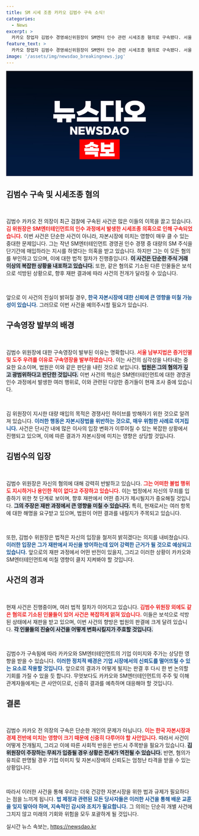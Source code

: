 ```yaml
---
title: SM 시세 조종 카카오 김범수 구속 소식!
categories:
  - News
excerpt: >
  카카오 창업자 김범수 경영쇄신위원장이 SM엔터 인수 관련 시세조종 혐의로 구속됐다. 서울 남부지법은 증거인멸과 도주의 우려를 이유로 영장을 발부, 김 위원장은 자신의 무죄를 주장하고 있다. 이 사안의 파장은 더욱 커질 전망이다.
feature_text: >
  카카오 창업자 김범수 경영쇄신위원장이 SM엔터 인수 관련 시세조종 혐의로 구속됐다. 서울 남부지법은 증거인멸과 도주의 우려를 이유로 영장을 발부, 김 위원장은 자신의 무죄를 주장하고 있다. 이 사안의 파장은 더욱 커질 전망이다.
image: '/assets/img/newsdao_breakingnews.jpg'
---
```


<p><img src="/assets/img/newsdao_breakingnews.jpg" alt="ranknews 속보" /></p>

<h2 data-ke-size="size26">김범수 구속 및 시세조종 혐의</h2>

<p data-ke-size="size16">&nbsp;</p>

<p>김범수 카카오 전 의장이 최근 검찰에 구속된 사건은 많은 이들의 이목을 끌고 있습니다. <b><span style="color: #ee2323;">김 위원장은 SM엔터테인먼트의 인수 과정에서 발생한 시세조종 의혹으로 인해 구속되었습니다.</span></b> 이번 사건은 단순한 사건이 아니라, 자본시장에 미치는 영향이 매우 클 수 있는 중대한 문제입니다. 그는 작년 SM엔터테인먼트 경영권 인수 경쟁 중 대량의 SM 주식을 단기간에 매입하라는 지시를 하였다는 의혹을 받고 있습니다. 하지만 그는 이 모든 혐의를 부인하고 있으며, 이에 대한 법적 절차가 진행중입니다. <b><span style="background-color: #21538527;">이 사건은 단순한 주식 거래 이상의 복잡한 상황을 내포하고 있습니다.</span></b> 또한, 같은 혐의로 기소된 다른 인물들은 보석으로 석방된 상황으로, 향후 재판 결과에 따라 사건의 전개가 달라질 수 있습니다.</p>

<p data-ke-size="size16">&nbsp;</p>

<p>앞으로 이 사건의 진실이 밝혀질 경우, <b><span style="color: #1a5490;">한국 자본시장에 대한 신뢰에 큰 영향을 미칠 가능성이 있습니다.</span></b> 그러므로 이번 사건을 예의주시할 필요가 있습니다. </p>

<h2 data-ke-size="size26">구속영장 발부의 배경</h2>

<p data-ke-size="size16">&nbsp;</p>

<p>김범수 위원장에 대한 구속영장이 발부된 이유는 명확합니다. <b><span style="color: #ee2323;">서울 남부지법은 증거인멸 및 도주 우려를 이유로 구속영장을 발부하였습니다.</span></b> 이는 사건의 심각성을 나타내는 중요한 요소이며, 법원은 이와 같은 판단을 내린 것으로 보입니다. <b><span style="background-color: #21538527;">법원은 그의 혐의가 깊고 광범위하다고 판단한 것입니다.</span></b> 이번 사건의 핵심은 SM엔터테인먼트에 대한 경영권 인수 과정에서 발생한 여러 행위로, 이와 관련된 다양한 증거들이 현재 조사 중에 있습니다. </p>

<p data-ke-size="size16">&nbsp;</p>

<p>김 위원장이 지시한 대량 매입의 목적은 경쟁사인 하이브를 방해하기 위한 것으로 알려져 있습니다. <b><span style="color: #1a5490;">이러한 행동은 자본시장법을 위반하는 것으로, 매우 위험한 사례로 여겨집니다.</span></b> 사건은 단시간 내에 많은 이사의 입장 변화가 이루어질 수 있는 복잡한 상황에서 진행되고 있으며, 이에 따른 결과가 자본시장에 미치는 영향은 상당할 것입니다.</p>

<h2 data-ke-size="size26">김범수의 입장</h2>

<p data-ke-size="size16">&nbsp;</p>

<p>김범수 위원장은 자신의 혐의에 대해 강력히 반발하고 있습니다. <b><span style="color: #ee2323;">그는 어떠한 불법 행위도 지시하거나 용인한 적이 없다고 주장하고 있습니다.</span></b> 이는 법정에서 자신의 무죄를 입증하기 위한 첫 단계로 보이며, 향후 재판에서 어떤 증거가 제시될지가 중요해질 것입니다. <b><span style="background-color: #21538527;">그의 주장은 재판 과정에서 큰 영향을 미칠 수 있습니다.</span></b> 특히, 현재로서는 여러 항목에 대한 해명을 요구받고 있으며, 법원이 어떤 결과를 내릴지가 주목되고 있습니다.</p>

<p data-ke-size="size16">&nbsp;</p>

<p>또한, 김범수 위원장은 법적은 자신의 입장을 철저히 밝히겠다는 의지를 내비쳤습니다. <b><span style="color: #1a5490;">이러한 입장은 그가 재판에서 자신을 방어하는데 있어 강력한 근거가 될 것으로 예상되고 있습니다.</span></b> 앞으로의 재판 과정에서 어떤 반전이 있을지, 그리고 이러한 상황이 카카오와 SM엔터테인먼트에 미칠 영향이 클지 지켜봐야 할 것입니다.</p>

<h2 data-ke-size="size26">사건의 경과</h2>

<p data-ke-size="size16">&nbsp;</p>

<p>현재 사건은 진행중이며, 여러 법적 절차가 이어지고 있습니다. <b><span style="color: #ee2323;">김범수 위원장 외에도 같은 혐의로 기소된 인물들이 있어 사건은 복잡하게 얽혀 있습니다.</span></b> 이들은 보석으로 석방된 상태에서 재판을 받고 있으며, 이번 사건의 향방은 법원의 판결에 크게 달려 있습니다. <b><span style="background-color: #21538527;">각 인물들의 진술이 사건을 어떻게 변화시킬지가 주효할 것입니다.</span></b> </p>

<p data-ke-size="size16">&nbsp;</p>

<p>김범수가 구속됨에 따라 카카오와 SM엔터테인먼트의 기업 이미지와 주가는 상당한 영향을 받을 수 있습니다. <b><span style="color: #1a5490;">이러한 정치적 배경은 기업 시장에서의 신뢰도를 떨어뜨릴 수 있는 요소로 작용할 것입니다.</span></b> 앞으로의 결과가 어떻게 될지는 판결 후 다시 한 번 논의할 기회를 가질 수 있을 듯 합니다. 무엇보다도 카카오와 SM엔터테인먼트의 주주 및 이해관계자들에게는 큰 사안이므로, 신중히 결과를 예측하며 대응해야 할 것입니다.</p>

<h2 data-ke-size="size26">결론</h2>

<p data-ke-size="size16">&nbsp;</p>

<p>김범수 카카오 전 의장의 구속은 단순한 개인의 문제가 아닙니다. <b><span style="color: #ee2323;">이는 한국 자본시장과 경제 전반에 미치는 영향이 크기 때문에 신중히 다루어야 할 사안입니다.</span></b> 따라서 사건이 어떻게 전개될지, 그리고 이에 따른 사회적 반응은 반드시 주목받을 필요가 있습니다. <b><span style="background-color: #21538527;">김 위원장이 주장하는 무죄가 입증될 경우 상황은 전세가 역전될 수 있습니다.</span></b> 반면, 혐의가 유죄로 판명될 경우 기업 이미지 및 자본시장에의 신뢰도는 엄청난 타격을 받을 수 있는 상황입니다. </p>

<p data-ke-size="size16">&nbsp;</p>

<p>따라서 이러한 사건을 통해 우리는 더욱 건강한 자본시장을 위한 법과 규제가 필요하다는 점을 느끼게 됩니다. <b><span style="color: #1a5490;">법 제정과 관련된 모든 당사자들은 이러한 사건을 통해 배운 교훈을 잊지 말아야 하며, 지속적인 감시와 조치가 필요합니다.</span></b> 그 의의는 단순히 개별 사건에 그치지 않고 미래의 기회와 위험을 모두 포괄하게 될 것입니다.</p>
실시간 뉴스 속보는, <a href="https://newsdao.kr" rel="dofollow">https://newsdao.kr</a>


